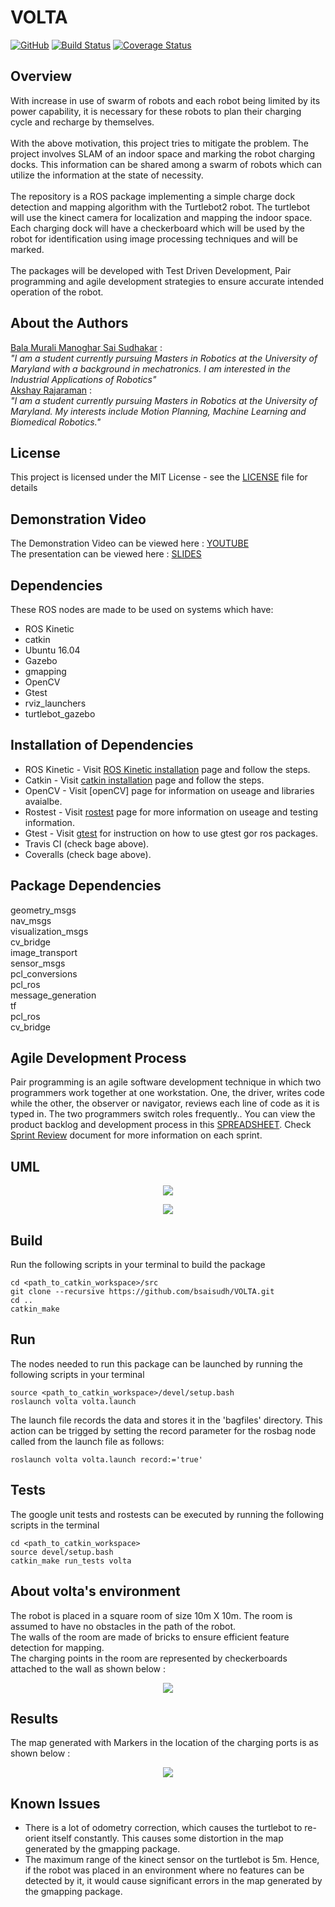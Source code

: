 # VOLTA
[![GitHub](https://img.shields.io/github/license/mashape/apistatus.svg)](https://github.com/bsaisudh/VOLTA/blob/master/LICENSE)
[![Build Status](https://travis-ci.org/bsaisudh/VOLTA.svg?branch=master)](https://travis-ci.org/bsaisudh/VOLTA)
[![Coverage Status](https://coveralls.io/repos/github/bsaisudh/VOLTA/badge.svg)](https://coveralls.io/github/bsaisudh/VOLTA)

## Overview
With increase in use of swarm of robots and each robot being limited by its power
capability, it is necessary for these robots to plan their charging cycle and recharge by
themselves.
</br>
</br>
With the above motivation, this project tries to mitigate the problem. The project
involves SLAM of an indoor space and marking the robot charging docks. This information
can be shared among a swarm of robots which can utilize the information at the state of
necessity.
</br>
</br>
The repository is a ROS package implementing a simple charge dock detection and mapping algorithm with the Turtlebot2 robot. The turtlebot will use the kinect camera for localization and mapping the
indoor space. Each charging dock will have a checkerboard which will be used by the robot
for identification using image processing techniques and will be marked.
</br>
</br>
The packages will be developed with Test Driven Development, Pair programming and
agile development strategies to ensure accurate intended operation of the robot.

## About the Authors

[Bala Murali Manoghar Sai Sudhakar](https://www.linkedin.com/in/bala-murali-manoghar/) : </br>
_"I am a student currently pursuing Masters in Robotics at the University of Maryland with a background in mechatronics. I am interested in the Industrial Applications of Robotics"_ </br>
[Akshay Rajaraman](https://www.linkedin.com/in/akshay-rajaraman/) : </br>
_"I am a student currently pursuing Masters in Robotics at the University of Maryland. My interests include Motion Planning, Machine Learning and Biomedical Robotics."_

## License

This project is licensed under the MIT License - see the [LICENSE](https://github.com/bsaisudh/VOLTA/blob/master/LICENSE) file for details


## Demonstration Video
The Demonstration Video can be viewed here : [YOUTUBE](https://www.youtube.com/watch?v=8fNom1TxXZ8) </br>
The presentation can be viewed here : [SLIDES](https://docs.google.com/presentation/d/1h8ZVfWSlU1CukPow7FFdRUYdmrln_SfHpnj592lpWPY/edit?usp=sharing)


## Dependencies

These ROS nodes are made to be used on systems which have:
* ROS Kinetic
* catkin
* Ubuntu 16.04
* Gazebo
* gmapping
* OpenCV
* Gtest
* rviz_launchers
* turtlebot_gazebo

## Installation of Dependencies

* ROS Kinetic - Visit [ROS Kinetic installation](http://wiki.ros.org/kinetic/Installation) page and follow the steps.
* Catkin - Visit [catkin installation](http://wiki.ros.org/catkin) page and follow the steps.
* OpenCV - Visit [openCV][](https://opencv.org/about.html) page for information on useage and libraries avaialbe. 
* Rostest - Visit [rostest](http://wiki.ros.org/rostest) page for more information on useage and testing information.
* Gtest - Visit [gtest](http://wiki.ros.org/gtest) for instruction on how to use gtest gor ros packages.
* Travis CI (check bage above).
* Coveralls (check bage above).


## Package Dependencies
geometry_msgs </br>
nav_msgs </br>
visualization_msgs </br>
cv_bridge </br>
image_transport </br>
sensor_msgs </br>
pcl_conversions </br>
pcl_ros </br>
message_generation </br>
tf </br>
pcl_ros </br>
cv_bridge </br>


## Agile Development Process
Pair programming is an agile software development technique in which two programmers work together at one workstation. One, the driver, writes code while the other, the observer or navigator, reviews each line of code as it is typed in. The two programmers switch roles frequently.. You can view the product backlog and development process in this [SPREADSHEET](https://docs.google.com/spreadsheets/d/1tfC8Jz-bgWB9GVRdzZb_OC4-lZSaKUidK2g5616C-TQ/edit#gid=904828225). Check [Sprint Review](https://docs.google.com/document/d/1OSMLGCIpMDP75UOx2Cv_yI2V-nHLj1y-wEeSGF1F2Mw/edit) document for more information on each sprint.

## UML
<p align="center"> 
<img src="https://raw.githubusercontent.com/bsaisudh/VOLTA/master/UML/Revised/Class%20Diagram%20VOLTA%20-%20Activity%20Diagram.png">
</p>
<p align="center"> 
<img src="https://raw.githubusercontent.com/bsaisudh/VOLTA/master/UML/Revised/Class%20Diagram%20VOLTA%20-%20Class%20Diagram.png">
</p>

## Build
Run the following scripts in your terminal to build the package
```
cd <path_to_catkin_workspace>/src
git clone --recursive https://github.com/bsaisudh/VOLTA.git
cd ..
catkin_make
```

## Run
The nodes needed to run this package can be launched by running the following scripts in your terminal
```
source <path_to_catkin_workspace>/devel/setup.bash
roslaunch volta volta.launch
```
The launch file records the data and stores it in the 'bagfiles' directory. This action can be trigged by setting the record parameter for the rosbag node called from the launch file as follows:
```
roslaunch volta volta.launch record:='true'
```

## Tests
The google unit tests and rostests can be executed by running the following scripts in the terminal
```
cd <path_to_catkin_workspace>
source devel/setup.bash
catkin_make run_tests volta
```

## About volta's environment
The robot is placed in a square room of size 10m X 10m. The room is assumed to have no obstacles in the path of the robot. </br>
The walls of the room are made of bricks to ensure efficient feature detection for mapping. </br>
The charging  points in the room are represented by checkerboards attached to the wall as shown below :
<p align="center"> 
<img src="https://raw.githubusercontent.com/bsaisudh/VOLTA/master/readme_images/gazeboWorld.png">
</p>

## Results 
The map generated with Markers in the location of the charging ports is as shown below : 
<p align="center"> 
<img src="https://raw.githubusercontent.com/bsaisudh/VOLTA/master/readme_images/rvizMapResults.png">
</p>

## Known Issues
* There is a lot of odometry correction, which causes the turtlebot to re-orient itself constantly. This causes some distortion in the map generated by the gmapping package.
* The maximum range of the kinect sensor on the turtlebot is 5m. Hence, if the robot was placed in an environment where no features can be detected by it, it would cause significant errors in the map generated by the gmapping package.
